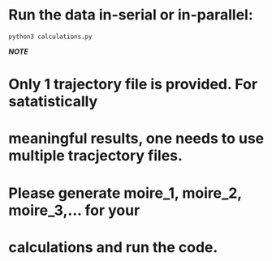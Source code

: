 # Run the data in-serial or in-parallel:

```
python3 calculations.py
```

***NOTE***
# Only 1 trajectory file is provided. For satatistically
# meaningful results, one needs to use multiple tracjectory files.
# Please generate moire_1, moire_2, moire_3,... for your
# calculations and run the code.
